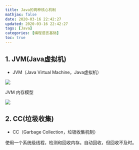 ```yaml
---
title: Java的两种核心机制
mathjax: false
date: 2020-03-16 22:42:27
updated: 2020-03-16 22:42:27
tags: [Java]
categories: [编程语言基础]
toc: true
---
```


## 1. JVM(Java虚拟机)

* JVM（Java Virtual Machine，Java虚拟机）

![](https://gukaifeng.cn/posts/java-de-liang-chong-he-xin-ji-zhi/Java%E7%9A%84%E4%B8%A4%E7%A7%8D%E6%A0%B8%E5%BF%83%E6%9C%BA%E5%88%B6_1.png)

JVM 内存模型

![](https://gukaifeng.cn/posts/java-de-liang-chong-he-xin-ji-zhi/Java%E7%9A%84%E4%B8%A4%E7%A7%8D%E6%A0%B8%E5%BF%83%E6%9C%BA%E5%88%B6_2.png)

## 2. CC(垃圾收集)

* CC（Garbage Collection，垃圾收集机制）



使用一个系统级线程，检测和回收内存。自动回收，但回收不及时。

<!--more-->